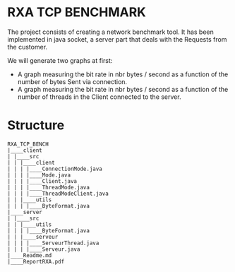 # RXA TCP BENCHMARK

The project consists of creating a network benchmark tool.
It has been implemented in java socket, a server part that deals with the
Requests from the customer.

We will generate two graphs at first:
- A graph measuring the bit rate in nbr bytes / second as a function of the number of bytes
Sent via connection.
- A graph measuring the bit rate in nbr bytes / second as a function of the number of threads in the
Client connected to the server.


# Structure


```
RXA_TCP_BENCH
|____client
| |____src
| | |____client
| | | |____ConnectionMode.java
| | | |____Mode.java
| | | |____Client.java
| | | |____ThreadMode.java
| | | |____ThreadModeClient.java
| | |____utils
| | | |____ByteFormat.java
|____server
| |____src
| | |____utils
| | | |____ByteFormat.java
| | |____serveur
| | | |____ServeurThread.java
| | | |____Serveur.java
|____Readme.md
|____ReportRXA.pdf


```

